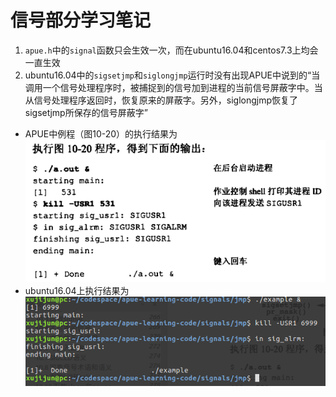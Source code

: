 # 信号部分学习笔记
1. `apue.h`中的`signal`函数只会生效一次，而在ubuntu16.04和centos7.3上均会一直生效
2. ubuntu16.04中的`sigsetjmp`和`siglongjmp`运行时没有出现APUE中说到的“当调用一个信号处理程序时，被捕捉到的信号加到进程的当前信号屏蔽字中。当从信号处理程序返回时，恢复原来的屏蔽字。另外，siglongjmp恢复了sigsetjmp所保存的信号屏蔽字”
- APUE中例程（图10-20）的执行结果为
![pic2.png](./pic2.png)
- ubuntu16.04上执行结果为
![pic1.png](./pic1.png)
